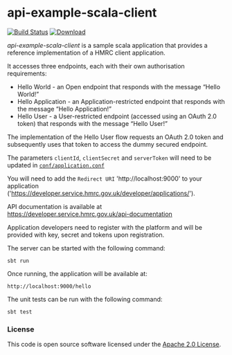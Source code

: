 api-example-scala-client
=============
[![Build Status](https://travis-ci.org/hmrc/api-example-scala-client.svg)](https://travis-ci.org/hmrc/api-example-scala-client) [ ![Download](https://api.bintray.com/packages/hmrc/releases/api-example-scala-client/images/download.svg) ](https://bintray.com/hmrc/releases/api-example-scala-client/_latestVersion)

*api-example-scala-client* is a sample scala application that provides a reference implementation of a HMRC client application.

It accesses three endpoints, each with their own authorisation requirements:

* Hello World - an Open endpoint that responds with the message “Hello World!”
* Hello Application - an Application-restricted endpoint that responds with the message “Hello Application!”
* Hello User - a User-restricted endpoint (accessed using an OAuth 2.0 token) that responds with the message “Hello User!”

The implementation of the Hello User flow requests an OAuth 2.0 token and subsequently uses that token to access the dummy secured endpoint.

The parameters `clientId`, `clientSecret` and `serverToken` will need to be updated in [`conf/application.conf`](conf/application.conf)

You will need to add the `Redirect URI` 'http://localhost:9000' to your application ('https://developer.service.hmrc.gov.uk/developer/applications/').

API documentation is available at https://developer.service.hmrc.gov.uk/api-documentation

Application developers need to register with the platform and will be provided with key, secret and tokens upon registration.

The server can be started with the following command:
```
sbt run
```

Once running, the application will be available at:

```
http://localhost:9000/hello
```

The unit tests can be run with the following command:
```
sbt test
```

### License

This code is open source software licensed under the [Apache 2.0 License]("http://www.apache.org/licenses/LICENSE-2.0.html").
